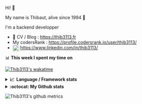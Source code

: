 Hi! 👋

My name is Thibaut, alive since 1994 🍷

I'm a backend developper

-   📝 CV / Blog : https://thib3113.fr
-   My codersRank : https://profile.codersrank.io/user/thib3113/
-   <a href="https://www.linkedin.com/in/thib3113/"><img align="left" alt="Thib3113's Linkedin" width="21px" src="https://raw.githubusercontent.com/peterthehan/peterthehan/master/assets/linkedin.svg" /></a> https://www.linkedin.com/in/thib3113/

📊 **This week I spent my time on**

[![Thib3113's wakatime](https://github-readme-stats.vercel.app/api/wakatime?username=thib3113&layout=default&theme=dracula&langs_count=6&hide_title=true&hide_border=true)](https://wakatime.com/@thib3113)

<details>
  <summary><b>📈&nbsp;&nbsp;Language&nbsp;/&nbsp;Framework stats</b></summary>
  <br/>  
  <a href='https://profile.codersrank.io/user/thib3113/'>
  <img src='http://cr-skills-chart-widget.azurewebsites.net/api/api?username=thib3113&padding=30&skills=php,batchfile,javascript,less,mysql,reactjs,scss,shell,typescript,vue'>
  </a>
</details>

<details>
  <summary><b>:octocat: My Github stats</b></summary>
  <br/>  
  
  <img src="https://github-readme-stats.vercel.app/api?username=thib3113&theme=dracula&show_icons=true&" alt="Thib3113's GitHub stats" />

<!--START_SECTION:activity-->

1. 💪 Opened PR [#143](https://github.com/thib3113/unifi-client/pull/143) in [thib3113/unifi-client](https://github.com/thib3113/unifi-client)
2. 🗣 Commented on [#281](https://github.com/mikepenz/action-junit-report/issues/281) in [mikepenz/action-junit-report](https://github.com/mikepenz/action-junit-report)
3. 🗣 Commented on [#281](https://github.com/mikepenz/action-junit-report/issues/281) in [mikepenz/action-junit-report](https://github.com/mikepenz/action-junit-report)
4. ❗️ Opened issue [#281](https://github.com/mikepenz/action-junit-report/issues/281) in [mikepenz/action-junit-report](https://github.com/mikepenz/action-junit-report)
5. 💪 Opened PR [#141](https://github.com/thib3113/unifi-client/pull/141) in [thib3113/unifi-client](https://github.com/thib3113/unifi-client)
 <!--END_SECTION:activity-->

</details>

![Thib3113's github metrics](https://gist.githubusercontent.com/thib3113/83a96e16f8bca103f1b0e376186c66ec/raw/github-metrics.svg)
